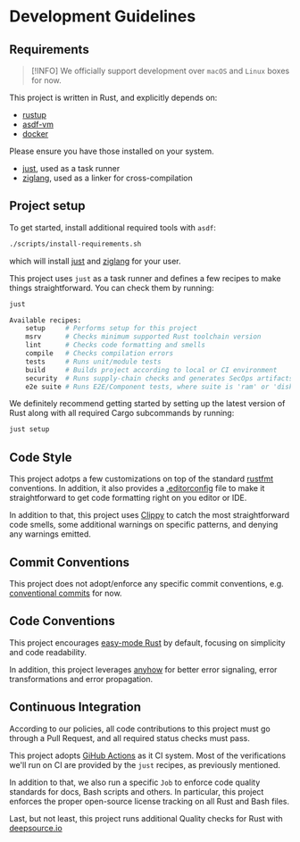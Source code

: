 # Development Guidelines

## Requirements

> [!INFO]
> We officially support development over `macOS` and `Linux` boxes for now.

This project is written in Rust, and explicitly depends on:

- [rustup](https://rustup.rs/)
- [asdf-vm](https://asdf-vm.com/)
- [docker](https://www.docker.com/)

Please ensure you have those installed on your system.

- [just](https://just.systems), used as a task runner
- [ziglang](https://ziglang.org/), used as a linker for cross-compilation

## Project setup

To get started, install additional required tools with `asdf`:

```bash
./scripts/install-requirements.sh
```

which will install
[just](https://just.systems)
and
[ziglang](https://ziglang.org)
for your user.

This project uses `just` as a task runner and
defines a few recipes to make things straightforward. You can check them by running:

```bash
just

Available recipes:
    setup     # Performs setup for this project
    msrv      # Checks minimum supported Rust toolchain version
    lint      # Checks code formatting and smells
    compile   # Checks compilation errors
    tests     # Runs unit/module tests
    build     # Builds project according to local or CI environment
    security  # Runs supply-chain checks and generates SecOps artifacts
    e2e suite # Runs E2E/Component tests, where suite is 'ram' or 'disk'
```

We definitely recommend getting started by setting up the latest version of Rust along with
all required Cargo subcommands by running:

```bash
just setup
```

## Code Style

This project adotps a few customizations on top of the standard
[rustfmt](https://rust-lang.github.io/rustfmt)
conventions. In addition, it also provides a
[.editorconfig](https://editorconfig.org/)
file to make it straightforward to get code formatting right on you editor or IDE.

In addition to that, this project uses
[Clippy](https://rust-lang.github.io/rust-clippy)
to catch the most straightforward code smells, some additional warnings on
specific patterns, and denying any warnings emitted.

## Commit Conventions

This project does not adopt/enforce any specific commit conventions, e.g.
[conventional commits](https://www.conventionalcommits.org/en/v1.0.0/)
for now.

## Code Conventions

This project encourages
[easy-mode Rust](https://llogiq.github.io/2024/03/28/easy.html)
by default, focusing on simplicity and code readability.

In addition, this project leverages
[anyhow](https://docs.rs/anyhow/latest/anyhow/)
for better error signaling, error transformations and error propagation.

## Continuous Integration

According to our policies, all code contributions to this project must go through a Pull Request,
and all required status checks must pass.

This project adopts
[GiHub Actions](https://github.com/dotanuki-labs/gradle-wiper/actions)
as it CI system. Most of the verifications we'll run on CI are provided by the `just` recipes,
as previously mentioned.

In addition to that, we also run a specific `Job` to enforce code quality standards for docs,
Bash scripts and others. In particular, this project enforces the proper open-source license
tracking on all Rust and Bash files.

Last, but not least, this project runs additional Quality checks for Rust with
[deepsource.io](https://app.deepsource.com/gh/dotanuki-labs/gradle-wiper/)
